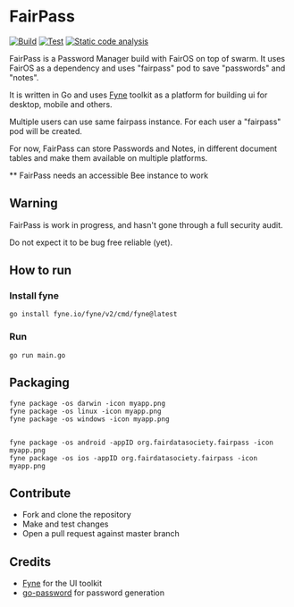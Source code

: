 # FairPass

[![Build](https://github.com/fairDataSociety/FairPass/workflows/Build/badge.svg)](https://github.com/fairDataSociety/FairPass/actions?query=workflow%3ABuild) [![Test](https://github.com/fairDataSociety/FairPass/workflows/Test/badge.svg)](https://github.com/fairDataSociety/FairPass/actions?query=workflow%3ATest) [![Static code analysis](https://github.com/fairDataSociety/FairPass/workflows/Static%20code%20analysis/badge.svg)](https://github.com/fairDataSociety/FairPass/actions?query=workflow%3AStatic%20code%20analysis)

FairPass is a Password Manager build with FairOS on top of swarm. It uses FairOS as a dependency and uses "fairpass" pod
to save "passwords" and "notes".

It is written in Go and uses [Fyne](https://developer.fyne.io/) toolkit as a platform for building ui for desktop, mobile and others.

Multiple users can use same fairpass instance. For each user a "fairpass" pod will be created. 

For now, FairPass can store Passwords and Notes, in different document tables and make them available on multiple platforms.

** FairPass needs an accessible Bee instance to work

## Warning

FairPass is work in progress, and hasn't gone through a full security audit.

Do not expect it to be bug free reliable (yet).

## How to run

### Install fyne
```
go install fyne.io/fyne/v2/cmd/fyne@latest
```

### Run
```
go run main.go
```
## Packaging

```
fyne package -os darwin -icon myapp.png
fyne package -os linux -icon myapp.png
fyne package -os windows -icon myapp.png


fyne package -os android -appID org.fairdatasociety.fairpass -icon myapp.png 
fyne package -os ios -appID org.fairdatasociety.fairpass -icon myapp.png
```

## Contribute

- Fork and clone the repository
- Make and test changes
- Open a pull request against master branch

## Credits

- [Fyne](https://github.com/fyne-io/fyne) for the UI toolkit
- [go-password](github.com/sethvargo/go-password) for password generation


